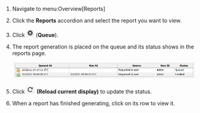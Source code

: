 1.  Navigate to menu:Overview\[Reports\]

2.  Click the **Reports** accordion and select the report you want to
    view.

3.  Click ![1847](/images/1847.png) (**Queue**).

4.  The report generation is placed on the queue and its status shows in
    the reports page.

    ![2274](/images/2274.png)

5.  Click ![2106](/images/2106.png) **(Reload current display)** to
    update the status.

6.  When a report has finished generating, click on its row to view it.
